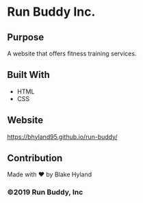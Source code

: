 # Run Buddy Inc.

## Purpose
A website that offers fitness training services.

## Built With
* HTML
* CSS

## Website
https://bhyland95.github.io/run-buddy/

## Contribution
Made with ❤️ by Blake Hyland

### ©️2019 Run Buddy, Inc 
